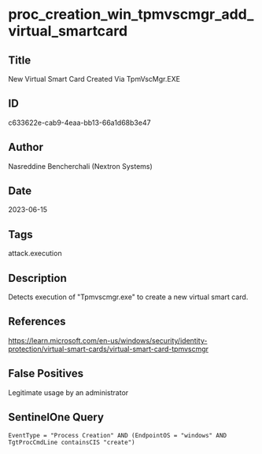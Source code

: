 # proc_creation_win_tpmvscmgr_add_virtual_smartcard

## Title
New Virtual Smart Card Created Via TpmVscMgr.EXE

## ID
c633622e-cab9-4eaa-bb13-66a1d68b3e47

## Author
Nasreddine Bencherchali (Nextron Systems)

## Date
2023-06-15

## Tags
attack.execution

## Description
Detects execution of "Tpmvscmgr.exe" to create a new virtual smart card.

## References
https://learn.microsoft.com/en-us/windows/security/identity-protection/virtual-smart-cards/virtual-smart-card-tpmvscmgr

## False Positives
Legitimate usage by an administrator

## SentinelOne Query
```
EventType = "Process Creation" AND (EndpointOS = "windows" AND TgtProcCmdLine containsCIS "create")

```